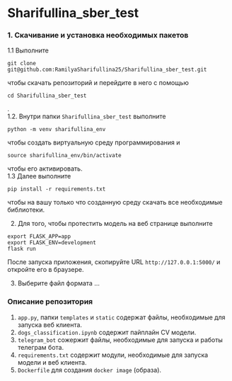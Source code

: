 # Sharifullina_sber_test

### 1. Скачивание и установка необходимых пакетов  

1.1 Выполните 
```
git clone git@github.com:RamilyaSharifullina25/Sharifullina_sber_test.git
```
чтобы скачать репозиторий и перейдите в него с помощью 
```
cd Sharifullina_sber_test
```
.  
1.2. Внутри папки ```Sharifullina_sber_test``` выполните  
```
python -m venv sharifullina_env
```
 чтобы создать виртуальную среду программирования и 
```
source sharifullina_env/bin/activate
```
 чтобы его активировать.    
1.3 Далее выполните 
```
pip install -r requirements.txt
```
чтобы на вашу только что созданную среду скачать все необходимые библиотеки.   

2. Для того, чтобы протестить модель на веб странице выполните  
```
export FLASK_APP=app
export FLASK_ENV=development
flask run
```
После запуска приложения, скопируйте URL ```http://127.0.0.1:5000/``` и откройте его в браузере.   

3. Выберите файл формата ...


### Описание репозитория  
1. ```app.py```, папки ```templates``` и ```static``` содержат файлы, необходимые для запуска веб клиента.  
2. ```dogs_classification.ipynb``` содержит пайплайн CV модели.
3. ```telegram_bot``` сожержит файлы, необходимые для запуска и работы телеграм бота.  
4.  ```requirements.txt``` содержит модули, необходимые для запуска модели и веб клиента.  
5.  ```Dockerfile``` для создания ```docker image``` (образа).
